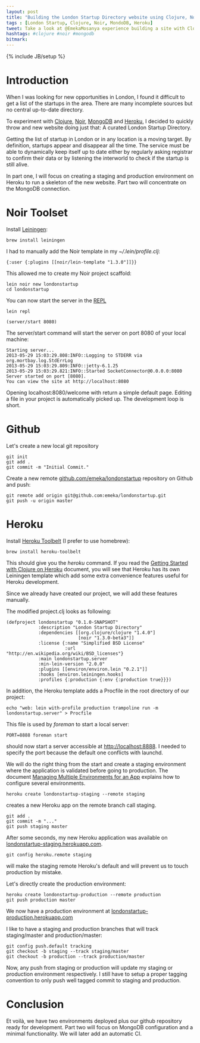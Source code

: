 ```yaml
---
layout: post
title: "Building the London Startup Directory website using Clojure, Noir and MongoDB on Heroku - Part One"
tags : [London Startup, Clojure, Noir, MondoDB, Heroku]
tweet: Take a look at @EmekaMosanya experience building a site with Clojure, Noir and MongoDB
hashtags: #clojure #noir #mongodb
bitmark:
---
```


{% include JB/setup %}

Introduction
============
When I was looking for new opportunities in London, I found it difficult to get a list of the startups in the area.
There are many incomplete sources but no central up-to-date directory.

To experiment with [Clojure](http://clojure.org/), [Noir](webnoir.org),
[MongoDB](http://www.mongodb.org/) and [Heroku](heroku.com), I decided to quickly throw and new website doing just that:
A curated London Startup Directory.

Getting the list of startup in London or in any location is a moving target.  By definition, startups appear and
disappear all the time.  The service must be able to dynamically keep itself up to date either by regularly asking
registrar to confirm their data or by listening the interworld to check if the startup is still alive.

In part one, I will focus on creating a staging and production environment on Heroku to run a skeleton of the new
website.  Part two will concentrate on the MongoDB connection.

Noir Toolset
============
Install [Leiningen](https://github.com/technomancy/leiningen):

    brew install leiningen

I had to manually add the Noir template in my *~/.lein/profile.clj*:

    {:user {:plugins [[noir/lein-template "1.3.0"]]}}

This allowed me to create my Noir project scaffold:

    lein noir new londonstartup
    cd londonstartup

You can now start the server in the [REPL](http://en.wikipedia.org/wiki/Read%E2%80%93eval%E2%80%93print_loop)

    lein repl

    (server/start 8080)

The server/start command will start the server on port 8080 of your local machine:

    Starting server...
    2013-05-29 15:03:29.808:INFO::Logging to STDERR via org.mortbay.log.StdErrLog
    2013-05-29 15:03:29.809:INFO::jetty-6.1.25
    2013-05-29 15:03:29.821:INFO::Started SocketConnector@0.0.0.0:8080
    Server started on port [8080].
    You can view the site at http://localhost:8080

Opening localhost:8080/welcome with return a simple default page.  Editing a file in your project is automatically
picked up.  The development loop is short.

Github
======

Let's create a new local git repository

    git init
    git add .
    git commit -m "Initial Commit."

Create a new remote [github.com/emeka/londonstartup](https://github.com/emeka/londonstartup) repository on Github
and push:

    git remote add origin git@github.com:emeka/londonstartup.git
    git push -u origin master


Heroku
======

Install [Heroku Toolbelt](https://toolbelt.heroku.com/) (I prefer to use homebrew):

    brew install heroku-toolbelt

This should give you the *heroku* command.  If you read the
[Getting Started with Clojure on Heroku](https://devcenter.heroku.com/articles/clojure) document, you will see that
Heroku has its own Leiningen template which add some extra convenience features useful for Heroku development.

Since we already have created our project, we will add these features manually.

The modified project.clj looks as following:

    (defproject londonstartup "0.1.0-SNAPSHOT"
                :description "London Startup Directory"
                :dependencies [[org.clojure/clojure "1.4.0"]
                               [noir "1.3.0-beta3"]]
                :license {:name "Simplified BSD License"
                          :url "http://en.wikipedia.org/wiki/BSD_licenses"}
                :main londonstartup.server
                :min-lein-version "2.0.0"
                :plugins [[environ/environ.lein "0.2.1"]]
                :hooks [environ.leiningen.hooks]
                :profiles {:production {:env {:production true}}})

In addition, the Heroku template adds a Procfile in the root directory of our project:

    echo "web: lein with-profile production trampoline run -m londonstartup.server" > Procfile

This file is used by *foreman* to start a local server:

    PORT=8888 foreman start

should now start a server accessible at [http://localhost:8888](http://localhost:8888).  I needed to specify the port
because the default one conflicts with launchd.

We will do the right thing from the start and create a staging environment where the application is validated before
going to production. The document
[Managing Multiple Environments for an App](https://devcenter.heroku.com/articles/multiple-environments) explains how
to configure several environments.

    heroku create londonstartup-staging --remote staging

creates a new Heroku app on the remote branch call staging.

    git add .
    git commit -m "..."
    git push staging master

After some seconds, my new Heroku application was available on
[londonstartup-staging.herokuapp.com](http://londonstartup-staging.herokuapp.com).

    git config heroku.remote staging

will make the staging remote Heroku's default and will prevent us to touch production by mistake.

Let's directly create the production environment:

    heroku create londonstartup-production --remote production
    git push production master

We now have a production environment at
[londonstartup-production.herokuapp.com](http://londonstartup-production.herokuapp.com)

I like to have a staging and production branches that will track staging/master and production/master:

    git config push.default tracking
    git checkout -b staging --track staging/master
    git checkout -b production --track production/master

Now, any push from staging or production will update my staging or production environment respectively.  I still have
to setup a proper tagging convention to only push well tagged commit to staging and production.

Conclusion
==========

Et voilà, we have two environments deployed plus our github repository ready for development.  Part two will focus on
MongoDB configuration and a minimal functionality. We will later add an automatic CI.






